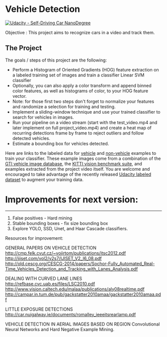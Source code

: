 # Vehicle Detection
[![Udacity - Self-Driving Car NanoDegree](https://s3.amazonaws.com/udacity-sdc/github/shield-carnd.svg)](http://www.udacity.com/drive)

Objective : This project aims to recognize cars in a video and track them.

The Project
---

The goals / steps of this project are the following:

* Perform a Histogram of Oriented Gradients (HOG) feature extraction on a labeled training set of images and train a classifier Linear SVM classifier
* Optionally, you can also apply a color transform and append binned color features, as well as histograms of color, to your HOG feature vector. 
* Note: for those first two steps don't forget to normalize your features and randomize a selection for training and testing.
* Implement a sliding-window technique and use your trained classifier to search for vehicles in images.
* Run your pipeline on a video stream (start with the test_video.mp4 and later implement on full project_video.mp4) and create a heat map of recurring detections frame by frame to reject outliers and follow detected vehicles.
* Estimate a bounding box for vehicles detected.

Here are links to the labeled data for [vehicle](https://s3.amazonaws.com/udacity-sdc/Vehicle_Tracking/vehicles.zip) and [non-vehicle](https://s3.amazonaws.com/udacity-sdc/Vehicle_Tracking/non-vehicles.zip) examples to train your classifier.  These example images come from a combination of the [GTI vehicle image database](http://www.gti.ssr.upm.es/data/Vehicle_database.html), the [KITTI vision benchmark suite](http://www.cvlibs.net/datasets/kitti/), and examples extracted from the project video itself.   You are welcome and encouraged to take advantage of the recently released [Udacity labeled dataset](https://github.com/udacity/self-driving-car/tree/master/annotations) to augment your training data.  

# Improvements for next version:
---
1) False positives - Hard mining
2) Stable bounding boxes - fix size bounding box
3) Explore YOLO, SSD, Unet, and Haar Cascade classifiers.


Resources for improvement:

GENERAL PAPERS ON VEHICLE DETECTION
http://cmp.felk.cvut.cz/~vojirtom/publications/itsc2012.pdf
http://ijiset.com/vol2/v2s7/IJISET_V2_I6_08.pdf
http://old.cescg.org/CESCG-2014/papers/Sochor-Fully_Automated_Real-Time_Vehicles_Detection_and_Tracking_with_Lanes_Analysis.pdf

DEALING WITH CURVED LANE LINES
http://refbase.cvc.uab.es/files/LSC2010.pdf
http://www.vision.caltech.edu/malaa/publications/aly08realtime.pdf
http://campar.in.tum.de/pub/gackstatter2010amaa/gackstatter2010amaa.pdf

LITTLE EXPOSURE DETECTIONS
http://car.nuigalway.ie/documents/romalley_ieeeitsrearlamp.pdf

VEHICLE DETECTION IN AERIAL IMAGES BASED ON REGION
Convolutional Neural Networks and Hard Negative Example Mining.






